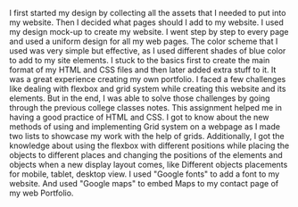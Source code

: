 I first started my design by collecting all the assets that I needed to put into my website. Then I decided what pages should I add to my website. I used my design mock-up to create my website. I went step by step to every page and used a uniform design for all my web pages. The color scheme that I used was very simple but effective, as I used different shades of blue color to add to my site elements. I stuck to the basics first to create the main format of my HTML and CSS files and then later added extra stuff to it. It was a great experience creating my own portfolio. 
I faced a few challenges like dealing with flexbox and grid system while creating this website and its elements. But in the end, I was able to solve those challenges by going through the previous college classes notes.
This assignment helped me in having a good practice of HTML and CSS. I got to know about the new methods of using and implementing Grid system on a webpage as I made two lists to showcase my work with the help of grids. Additionally, I got the knowledge about using the flexbox with different positions while placing the objects to different places and changing the positions of the elements and objects when a new display layout comes, like Different objects placements for mobile, tablet, desktop view.
I used "Google fonts" to add a font to my website. And used "Google maps" to embed Maps to my contact page of my web Portfolio.
